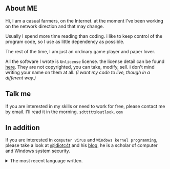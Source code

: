 
## About ME

Hi, I am a casual farmers, on the Internet. at the moment I've been working on the network direction and that may change.

Usually I spend more time reading than coding.
i like to keep control of the program code, so I use as little dependency as possible.

The rest of the time, I am just an ordinary game player and paper lover.

All the software I wrote is `Unlicense` license. the license detail can be found [here](https://unlicense.org/). They are not copyrighted, you can take, modify, sell. i don't mind writing your name on them at all. *(I want my code to live, though in a different way.)*


## Talk me 

If you are interested in my skills or need to work for free, please contact me by email. I'll read it in the morning. `sdttttt@outlook.com`


## In addition


If you are interested in `computer virus` and `Windows kernel programming`, please take a look at [@idiotc4t](https://github.com/idiotc4t) and his [blog](https://idiotc4t.gitbook.io/), he is a scholar of computer and Windows system security.


<details>
<summary>The most recent language written.</summary>
 
![](https://github-readme-stats.vercel.app/api/wakatime?username=sdttttt&layout=compact)
> For the time being, I'm working as a full stack engineer, although that's not what I'd like.
</details>
